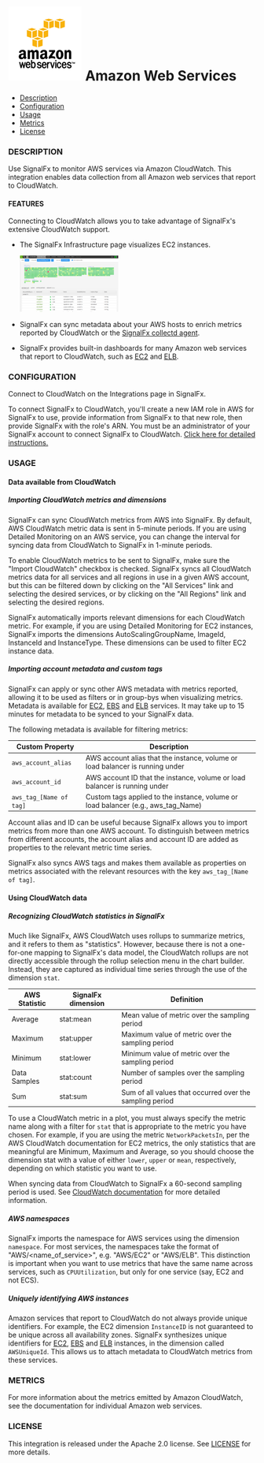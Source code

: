 # ![](./img/integration_aws.png) Amazon Web Services

- [Description](#description)
- [Configuration](#configuration)
- [Usage](#usage)
- [Metrics](#metrics)
- [License](#license)

### DESCRIPTION

Use SignalFx to monitor AWS services via Amazon CloudWatch. This integration enables data collection from all Amazon web services that report to CloudWatch.

#### FEATURES

Connecting to CloudWatch allows you to take advantage of SignalFx's extensive CloudWatch support.

- The SignalFx Infrastructure page visualizes EC2 instances.

  [<img src='./img/hosts_aws.png' width=200px>](./img/hosts_aws.png)
- SignalFx can sync metadata about your AWS hosts to enrich metrics reported by CloudWatch or the [SignalFx collectd agent](https://github.com/signalfx/integrations/tree/master/collectd)[](sfx_link:sfxcollectd).
- SignalFx provides built-in dashboards for many Amazon web services that report to CloudWatch, such as [EC2](https://github.com/signalfx/integrations/tree/master/aws-ec2)[](sfx_link:aws-ec2) and [ELB](https://github.com/signalfx/integrations/tree/master/aws-elb)[](sfx_link:aws-elb).



### CONFIGURATION

Connect to CloudWatch on the Integrations page in SignalFx.

To connect SignalFx to CloudWatch, you'll create a new IAM role in AWS for SignalFx to use, provide information from SignalFx to that new role, then provide SignalFx with the role's ARN. You must be an administrator of your SignalFx account to connect SignalFx to CloudWatch. <a target="_blank" href=
"http://docs.signalfx.com/en/latest/getting-started/send-data.html#connect-to-aws">Click here for detailed instructions.</a>

### USAGE

#### Data available from CloudWatch

##### Importing CloudWatch metrics and dimensions

SignalFx can sync CloudWatch metrics from AWS into SignalFx. By default, AWS CloudWatch metric data is sent in 5-minute periods. If you are using Detailed Monitoring on an AWS service, you can change the interval for syncing data from CloudWatch to SignalFx in 1-minute periods.

To enable CloudWatch metrics to be sent to SignalFx, make sure the "Import CloudWatch" checkbox is checked. SignalFx syncs all CloudWatch metrics data for all services and all regions in use in a given AWS account, but this can be filtered down by clicking on the "All Services" link and selecting the desired services, or by clicking on the "All Regions" link and selecting the desired regions.

SignalFx automatically imports relevant dimensions for each CloudWatch metric. For example, if you are using Detailed Monitoring for EC2 instances, SignalFx imports the dimensions AutoScalingGroupName, ImageId, InstanceId and InstanceType. These dimensions can be used to filter EC2 instance data.

##### Importing account metadata and custom tags

SignalFx can apply or sync other AWS metadata with metrics reported, allowing it to be used as filters or in group-bys when visualizing metrics. Metadata is available for [EC2](https://github.com/signalfx/integrations/tree/master/aws-ec2)[](sfx_link:aws-ec2), [EBS](https://github.com/signalfx/integrations/tree/master/aws-ebs)[](sfx_link:aws-ebs) and [ELB](https://github.com/signalfx/integrations/tree/master/aws-elb)[](sfx_link:aws-elb) services. It may take up to 15 minutes for metadata to be synced to your SignalFx data.

The following metadata is available for filtering metrics:

| Custom Property	| Description |
|-----------------|-------------|
| `aws_account_alias` | AWS account alias that the instance, volume or load balancer is running under |
| `aws_account_id` | AWS account ID that the instance, volume or load balancer is running under |
| `aws_tag_[Name of tag]` | Custom tags applied to the instance, volume or load balancer (e.g., aws\_tag\_Name)|

Account alias and ID can be useful because SignalFx allows you to import metrics from more than one AWS account. To distinguish between metrics from different accounts, the account alias and account ID are added as properties to the relevant metric time series.

SignalFx also syncs AWS tags and makes them available as properties on metrics associated with the relevant resources with the key `aws_tag_[Name of tag]`.

#### Using CloudWatch data

##### Recognizing CloudWatch statistics in SignalFx

Much like SignalFx, AWS CloudWatch uses rollups to summarize metrics, and it refers to them as "statistics". However, because there is not a one-for-one mapping to SignalFx's data model, the CloudWatch rollups are not directly accessible through the rollup selection menu in the chart builder. Instead, they are captured as individual time series through the use of the dimension `stat`.

| AWS Statistic	| SignalFx dimension |	Definition |
|---------------|--------------------|-------------|
| Average	| stat:mean	| Mean value of metric over the sampling period |
| Maximum	| stat:upper	| Maximum value of metric over the sampling period |
| Minimum	| stat:lower	| Minimum value of metric over the sampling period |
| Data Samples	| stat:count	| Number of samples over the sampling period |
| Sum	| stat:sum	| Sum of all values that occurred over the sampling period |

To use a CloudWatch metric in a plot, you must always specify the metric name along with a filter for `stat` that is appropriate to the metric you have chosen. For example, if you are using the metric `NetworkPacketsIn`, per the AWS CloudWatch documentation for EC2 metrics, the only statistics that are meaningful are Minimum, Maximum and Average, so you should choose the dimension stat with a value of either `lower`, `upper` or `mean`, respectively, depending on which statistic you want to use.

When syncing data from CloudWatch to SignalFx a 60-second sampling period is used. See <a target="_blank" href="http://docs.aws.amazon.com/AmazonCloudWatch/latest/DeveloperGuide/CW_Support_For_AWS.html">CloudWatch documentation</a> for more detailed information.

##### AWS namespaces

SignalFx imports the namespace for AWS services using the dimension `namespace`. For most services, the namespaces take the format of "AWS/<name_of_service>", e.g. "AWS/EC2" or "AWS/ELB". This distinction is important when you want to use metrics that have the same name across services, such as `CPUUtilization`, but only for one service (say, EC2 and not ECS).

##### Uniquely identifying AWS instances

Amazon services that report to CloudWatch do not always provide unique identifiers. For example, the EC2 dimension `InstanceID` is not guaranteed to be unique across all availability zones. SignalFx synthesizes unique identifiers for [EC2](https://github.com/signalfx/integrations/tree/master/aws-ec2)[](sfx_link:aws-ec2), [EBS](https://github.com/signalfx/integrations/tree/master/aws-ebs)[](sfx_link:aws-ebs) and [ELB](https://github.com/signalfx/integrations/tree/master/aws-elb)[](sfx_link:aws-elb) instances, in the dimension called `AWSUniqueId`. This allows us to attach metadata to CloudWatch metrics from these services.

### METRICS

For more information about the metrics emitted by Amazon CloudWatch, see the documentation for individual Amazon web services.

### LICENSE

This integration is released under the Apache 2.0 license. See [LICENSE](./LICENSE) for more details.
